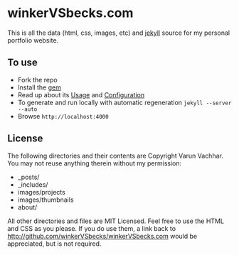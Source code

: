 # winkerVSbecks.com
This is all the data (html, css, images, etc) and [jekyll](https://github.com/mojombo/jekyll) source for my personal portfolio website.

## To use
* Fork the repo
* Install the [gem](https://github.com/mojombo/jekyll/wiki/install)
* Read up about its [Usage](https://github.com/mojombo/jekyll/wiki/usage) and [Configuration](https://github.com/mojombo/jekyll/wiki/configuration)
* To generate and run locally with automatic regeneration
```jekyll --server --auto```
* Browse
```http://localhost:4000```

## License
The following directories and their contents are Copyright Varun Vachhar. You may not reuse anything therein without my permission:

* _posts/
* _includes/
* images/projects
* images/thumbnails
* about/

All other directories and files are MIT Licensed. Feel free to use the HTML and CSS as you please. If you do use them, a link back to http://github.com/winkerVSbecks/winkerVSbecks.com would be appreciated, but is not required.